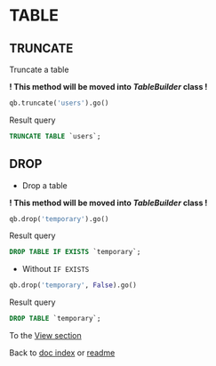 # TABLE
## TRUNCATE
Truncate a table

**! This method will be moved into _TableBuilder_ class !**
```python
qb.truncate('users').go()
```
Result query
```sql
TRUNCATE TABLE `users`;
```
## DROP
- Drop a table

**! This method will be moved into _TableBuilder_ class !**
```python
qb.drop('temporary').go()
```
Result query
```sql
DROP TABLE IF EXISTS `temporary`;
```
- Without `IF EXISTS`
```python
qb.drop('temporary', False).go()
```
Result query
```sql
DROP TABLE `temporary`;
```

To the [View section](View.md)

Back to [doc index](index.md) or [readme](../README.md)
